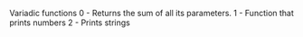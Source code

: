 Variadic functions
0 - Returns the sum of all its parameters.
1 - Function that prints numbers
2 - Prints strings
